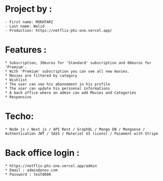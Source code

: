 # Project by : 
    - First name: MOKHTARI
    - Last name: Walid
    - Production: https://netflix-phi-one.vercel.app/

# Features : 
    * Subscription, 30euros for 'Standard' subscription and 60euros for 'Premium'.
    * With 'Premium' subscription you can see all new movies.
    * Movies are filtered by category
    * Wishlist
    * The user can see his abonnement in his profile
    * The user can update his personnal informations
    * A back office where an admin can add Movies and Categories
    * Responsive

# Techo: 
    * Node js / Next js / API Rest / GraphQL / Mongo DB / Mongoose / Authentication JWT / SASS / Materiel UI (icons) / Paiement with Stripe

# Back office login : 
    * https://netflix-phi-one.vercel.app/admin
    * Email : admin@ynov.com
    * Password : test0606



